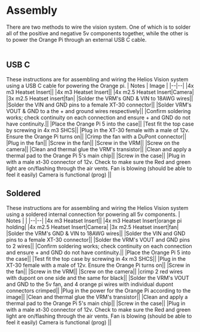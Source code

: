 # Assembly

There are two methods to wire the vision system. One of which is to solder all of the positive and negative 5v components together, while the other is to power the Orange Pi through an external USB C cable.  <br>
<br>  

## USB C

These instructions are for assembling and wiring the Helios Vision system using a USB C cable for powering the Orange pi. 
| Notes | Image |
|--|--|
|4x m3 Heatset Insert||
|4x m3 Heatset Insert|| 
|4x m2.5 Heatset Insert|Camera|
|3x m2.5 Heatset insert|fan|
|Solder the VRM's GND & VIN to 18AWG wires||
|Solder the VIN and GND pins to a female XT-30 connector||
|Solder VRM's VOUT & GND to a the + and ground wires respectively||
|Confirm soldering works; check continuity on each connection and ensure + and GND do not have continuity.||
|Place the Orange Pi 5 into the case||
|Test fit the top case by screwing in 4x m3 SHCS||
|Plug in the XT-30 female with a male of 12v. Ensure the Orange Pi turns on||
|Crimp the fan with a DuPont connector||
|Plug in the fan||
|Screw in the fan||
|Screw in the VRM||
|Screw on the camera||
|Clean and thermal glue the VRM's transistor||
|Clean and apply a thermal pad to the Orange Pi 5's main chip||
|Screw in the case||
|Plug in with a male xt-30 connector of 12v. Check to make sure the Red and green light are on/flashing through the air vents. Fan is blowing (should be able to feel it easily)
Camera is functional (prog) ||


## Soldered

These instructions are for assembling and wiring the Helios Vision system using a soldered internal connection for powering all 5v components. 
| Notes |  |
|--|--|
|4x m3 Heatset Insert||
|4x m3 Heatset Insert|orange pi holding| 
|4x m2.5 Heatset Insert|Camera|
|3x m2.5 Heatset insert|fan|
|Solder the VRM's GND & VIN to 18AWG wires||
|Solder the VIN and GND pins to a female XT-30 connector||
|Solder the VRM's VOUT and GND pins to 2 wires||
|Confirm soldering works; check continuity on each connection and ensure + and GND do not have continuity.||
|Place the Orange Pi 5 into the case||
|Test fit the top case by screwing in 4x m3 SHCS||
|Plug in the XT-30 female with a male of 12v. Ensure the Orange Pi turns on||
|Screw in the fan||
|Screw in the VRM||
|Screw on the camera||
|crimp 2 red wires with dupont on one side and the same for black||
|Solder the VRM's VOUT and GND to the 5v fan, and 4 orange pi wires with individual dupont connectors crimped||
|Plug in the power for the Orange Pi according to the image||
|Clean and thermal glue the VRM's transistor||
|Clean and apply a thermal pad to the Orange Pi 5's main chip||
|Screw in the case||
|Plug in with a male xt-30 connector of 12v. Check to make sure the Red and green light are on/flashing through the air vents. Fan is blowing (should be able to feel it easily) Camera is functional (prog) ||





